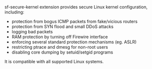 sf-secure-kernel extension provides secure Linux kernel configuration,
including:

- protection from bogus ICMP packets from fake/vicious routers
- protection from SYN flood and small DDoS attacks
- logging bad packets
- RAM protection by turning off Firewire interface
- enforcing several standard protection mechanisms (eg. ASLR)
- restricting ptrace and dmesg for non-root users
- disabling core dumping by setuid/setgid programs

It is compatible with all supported Linux systems.
